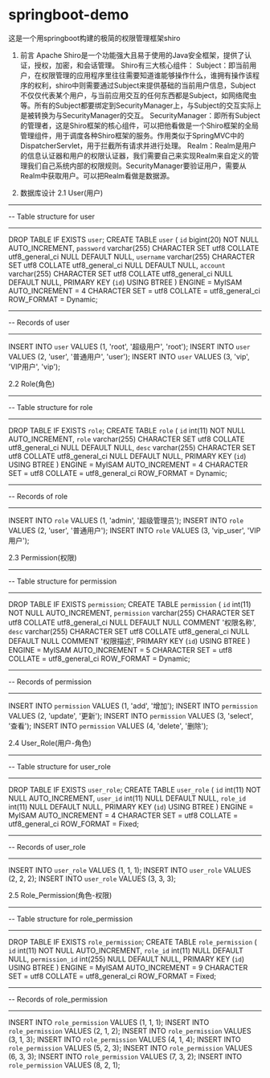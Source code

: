 # springboot-demo
这是一个用springboot构建的极简的权限管理框架shiro

1. 前言
Apache Shiro是一个功能强大且易于使用的Java安全框架，提供了认证，授权，加密，和会话管理。
Shiro有三大核心组件：
Subject：即当前用户，在权限管理的应用程序里往往需要知道谁能够操作什么，谁拥有操作该程序的权利，shiro中则需要通过Subject来提供基础的当前用户信息，Subject 不仅仅代表某个用户，与当前应用交互的任何东西都是Subject，如网络爬虫等。所有的Subject都要绑定到SecurityManager上，与Subject的交互实际上是被转换为与SecurityManager的交互。
SecurityManager：即所有Subject的管理者，这是Shiro框架的核心组件，可以把他看做是一个Shiro框架的全局管理组件，用于调度各种Shiro框架的服务。作用类似于SpringMVC中的DispatcherServlet，用于拦截所有请求并进行处理。
Realm：Realm是用户的信息认证器和用户的权限认证器，我们需要自己来实现Realm来自定义的管理我们自己系统内部的权限规则。SecurityManager要验证用户，需要从Realm中获取用户。可以把Realm看做是数据源。

2. 数据库设计
2.1 User(用户)
-- ----------------------------
-- Table structure for user
-- ----------------------------
DROP TABLE IF EXISTS `user`;
CREATE TABLE `user`  (
  `id` bigint(20) NOT NULL AUTO_INCREMENT,
  `password` varchar(255) CHARACTER SET utf8 COLLATE utf8_general_ci NULL DEFAULT NULL,
  `username` varchar(255) CHARACTER SET utf8 COLLATE utf8_general_ci NULL DEFAULT NULL,
  `account` varchar(255) CHARACTER SET utf8 COLLATE utf8_general_ci NULL DEFAULT NULL,
  PRIMARY KEY (`id`) USING BTREE
) ENGINE = MyISAM AUTO_INCREMENT = 4 CHARACTER SET = utf8 COLLATE = utf8_general_ci ROW_FORMAT = Dynamic;

-- ----------------------------
-- Records of user
-- ----------------------------
INSERT INTO `user` VALUES (1, 'root', '超级用户', 'root');
INSERT INTO `user` VALUES (2, 'user', '普通用户', 'user');
INSERT INTO `user` VALUES (3, 'vip', 'VIP用户', 'vip');

2.2 Role(角色)
-- ----------------------------
-- Table structure for role
-- ----------------------------
DROP TABLE IF EXISTS `role`;
CREATE TABLE `role`  (
  `id` int(11) NOT NULL AUTO_INCREMENT,
  `role` varchar(255) CHARACTER SET utf8 COLLATE utf8_general_ci NULL DEFAULT NULL,
  `desc` varchar(255) CHARACTER SET utf8 COLLATE utf8_general_ci NULL DEFAULT NULL,
  PRIMARY KEY (`id`) USING BTREE
) ENGINE = MyISAM AUTO_INCREMENT = 4 CHARACTER SET = utf8 COLLATE = utf8_general_ci ROW_FORMAT = Dynamic;

-- ----------------------------
-- Records of role
-- ----------------------------
INSERT INTO `role` VALUES (1, 'admin', '超级管理员');
INSERT INTO `role` VALUES (2, 'user', '普通用户');
INSERT INTO `role` VALUES (3, 'vip_user', 'VIP用户');

2.3 Permission(权限)
-- ----------------------------
-- Table structure for permission
-- ----------------------------
DROP TABLE IF EXISTS `permission`;
CREATE TABLE `permission`  (
  `id` int(11) NOT NULL AUTO_INCREMENT,
  `permission` varchar(255) CHARACTER SET utf8 COLLATE utf8_general_ci NULL DEFAULT NULL COMMENT '权限名称',
  `desc` varchar(255) CHARACTER SET utf8 COLLATE utf8_general_ci NULL DEFAULT NULL COMMENT '权限描述',
  PRIMARY KEY (`id`) USING BTREE
) ENGINE = MyISAM AUTO_INCREMENT = 5 CHARACTER SET = utf8 COLLATE = utf8_general_ci ROW_FORMAT = Dynamic;

-- ----------------------------
-- Records of permission
-- ----------------------------
INSERT INTO `permission` VALUES (1, 'add', '增加');
INSERT INTO `permission` VALUES (2, 'update', '更新');
INSERT INTO `permission` VALUES (3, 'select', '查看');
INSERT INTO `permission` VALUES (4, 'delete', '删除');

2.4 User_Role(用户-角色)
-- ----------------------------
-- Table structure for user_role
-- ----------------------------
DROP TABLE IF EXISTS `user_role`;
CREATE TABLE `user_role`  (
  `id` int(11) NOT NULL AUTO_INCREMENT,
  `user_id` int(11) NULL DEFAULT NULL,
  `role_id` int(11) NULL DEFAULT NULL,
  PRIMARY KEY (`id`) USING BTREE
) ENGINE = MyISAM AUTO_INCREMENT = 4 CHARACTER SET = utf8 COLLATE = utf8_general_ci ROW_FORMAT = Fixed;

-- ----------------------------
-- Records of user_role
-- ----------------------------
INSERT INTO `user_role` VALUES (1, 1, 1);
INSERT INTO `user_role` VALUES (2, 2, 2);
INSERT INTO `user_role` VALUES (3, 3, 3);

2.5 Role_Permission(角色-权限)
-- ----------------------------
-- Table structure for role_permission
-- ----------------------------
DROP TABLE IF EXISTS `role_permission`;
CREATE TABLE `role_permission`  (
  `id` int(11) NOT NULL AUTO_INCREMENT,
  `role_id` int(11) NULL DEFAULT NULL,
  `permission_id` int(255) NULL DEFAULT NULL,
  PRIMARY KEY (`id`) USING BTREE
) ENGINE = MyISAM AUTO_INCREMENT = 9 CHARACTER SET = utf8 COLLATE = utf8_general_ci ROW_FORMAT = Fixed;

-- ----------------------------
-- Records of role_permission
-- ----------------------------
INSERT INTO `role_permission` VALUES (1, 1, 1);
INSERT INTO `role_permission` VALUES (2, 1, 2);
INSERT INTO `role_permission` VALUES (3, 1, 3);
INSERT INTO `role_permission` VALUES (4, 1, 4);
INSERT INTO `role_permission` VALUES (5, 2, 3);
INSERT INTO `role_permission` VALUES (6, 3, 3);
INSERT INTO `role_permission` VALUES (7, 3, 2);
INSERT INTO `role_permission` VALUES (8, 2, 1);
